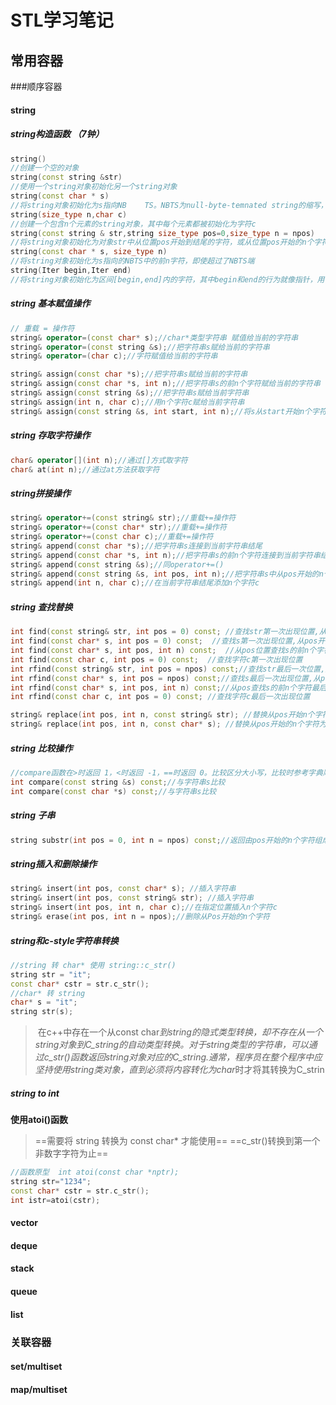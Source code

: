 # STL学习笔记

## 常用容器

###顺序容器

#### string

##### string构造函数 （7钟）

```c++
string()
//创建一个空的对象
string(const string &str)
//使用一个string对象初始化另一个string对象
string(const char * s)  
//将string对象初始化为s指向NB	TS。NBTS为null-byte-temnated string的缩写，表示以空字符结束的字符串------传统的C字符串。
string(size_type n,char c)  
//创建一个包含n个元素的string对象，其中每个元素都被初始化为字符c
string(const string & str,string size_type pos=0,size_type n = npos)    
//将string对象初始化为对象str中从位置pos开始到结尾的字符，或从位置pos开始的n个字符
string(const char * s, size_type n)
//将string对象初始化为s指向的NBTS中的前n字符，即使超过了NBTS端
string(Iter begin,Iter end)
//将string对象初始化为区间[begin,end]内的字符，其中begin和end的行为就像指针，用于指定位置，范围包括begin在内，但不包括end
```

##### string 基本赋值操作

````c++
// 重载 = 操作符
string& operator=(const char* s);//char*类型字符串 赋值给当前的字符串
string& operator=(const string &s);//把字符串s赋给当前的字符串
string& operator=(char c);//字符赋值给当前的字符串

string& assign(const char *s);//把字符串s赋给当前的字符串
string& assign(const char *s, int n);//把字符串s的前n个字符赋给当前的字符串
string& assign(const string &s);//把字符串s赋给当前字符串
string& assign(int n, char c);//用n个字符c赋给当前字符串
string& assign(const string &s, int start, int n);//将s从start开始n个字符赋值给字符串
````

##### string 存取字符操作

```c++
char& operator[](int n);//通过[]方式取字符
char& at(int n);//通过at方法获取字符
```

##### string拼接操作

```c++
string& operator+=(const string& str);//重载+=操作符
string& operator+=(const char* str);//重载+=操作符
string& operator+=(const char c);//重载+=操作符
string& append(const char *s);//把字符串s连接到当前字符串结尾
string& append(const char *s, int n);//把字符串s的前n个字符连接到当前字符串结尾
string& append(const string &s);//同operator+=()
string& append(const string &s, int pos, int n);//把字符串s中从pos开始的n个字符连接到当前字符串结尾
string& append(int n, char c);//在当前字符串结尾添加n个字符c
```

##### string 查找替换

```c++
int find(const string& str, int pos = 0) const; //查找str第一次出现位置,从pos开始查找
int find(const char* s, int pos = 0) const;  //查找s第一次出现位置,从pos开始查找
int find(const char* s, int pos, int n) const;  //从pos位置查找s的前n个字符第一次位置
int find(const char c, int pos = 0) const;  //查找字符c第一次出现位置
int rfind(const string& str, int pos = npos) const;//查找str最后一次位置,从pos开始查找
int rfind(const char* s, int pos = npos) const;//查找s最后一次出现位置,从pos开始查找
int rfind(const char* s, int pos, int n) const;//从pos查找s的前n个字符最后一次位置
int rfind(const char c, int pos = 0) const; //查找字符c最后一次出现位置

string& replace(int pos, int n, const string& str); //替换从pos开始n个字符为字符串str
string& replace(int pos, int n, const char* s); //替换从pos开始的n个字符为字符串s
```

##### string 比较操作

```c++
//compare函数在>时返回 1，<时返回 -1，==时返回 0。比较区分大小写，比较时参考字典顺序，排越前面的越小。大写的A比小写的a小。
int compare(const string &s) const;//与字符串s比较
int compare(const char *s) const;//与字符串s比较

```

##### string 子串

```c++
string substr(int pos = 0, int n = npos) const;//返回由pos开始的n个字符组成的字符串
```

##### string插入和删除操作

```c++
string& insert(int pos, const char* s); //插入字符串
string& insert(int pos, const string& str); //插入字符串
string& insert(int pos, int n, char c);//在指定位置插入n个字符c
string& erase(int pos, int n = npos);//删除从Pos开始的n个字符 
```

##### **string和c-style字符串转换**

```c++
//string 转 char* 使用 string::c_str()  
string str = "it";
const char* cstr = str.c_str();
//char* 转 string 
char* s = "it";
string str(s);
```

>​		在c++中存在一个从const char*到string的隐式类型转换，却不存在从一个string对象到C_string的自动类型转换。对于string类型的字符串，可以通过c_str()函数返回string对象对应的C_string.通常，程序员在整个程序中应坚持使用string类对象，直到必须将内容转化为char*时才将其转换为C_strin

##### string to int

**使用atoi()函数**

>==需要将 string 转换为 const char* 才能使用==   ==c_str()转换到第一个非数字字符为止==

```c++
//函数原型  int atoi(const char *nptr);
string str="1234";
const char* cstr = str.c_str();
int istr=atoi(cstr);
```

#### vector

#### deque

#### stack

#### queue

#### list

### 关联容器

#### set/multiset

#### map/multiset



